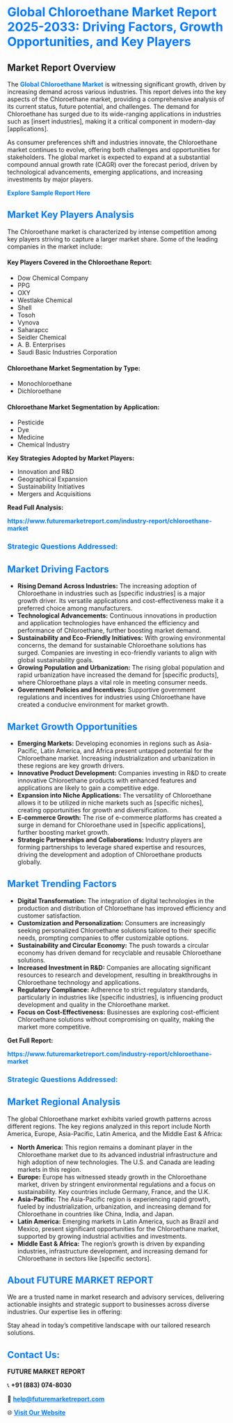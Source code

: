 <h1 style="color: #007BFF;">Global Chloroethane Market Report 2025-2033: Driving Factors, Growth Opportunities, and Key Players</h1>

<section id="overview">
<h2>Market Report Overview</h2>
<p>The <a href="https://www.futuremarketreport.com/industry-report/chloroethane-market" style="color: #007BFF; text-decoration: none;"><strong>Global Chloroethane Market</strong></a> is witnessing significant growth, driven by increasing demand across various industries. This report delves into the key aspects of the Chloroethane market, providing a comprehensive analysis of its current status, future potential, and challenges. The demand for Chloroethane has surged due to its wide-ranging applications in industries such as [insert industries], making it a critical component in modern-day [applications].</p>
<p>As consumer preferences shift and industries innovate, the Chloroethane market continues to evolve, offering both challenges and opportunities for stakeholders. The global market is expected to expand at a substantial compound annual growth rate (CAGR) over the forecast period, driven by technological advancements, emerging applications, and increasing investments by major players.</p>
</section>

<section id="overview">
<p><a href="https://www.futuremarketreport.com/request-sample/reportId=58548" style="color: #007BFF; text-decoration: none;"><strong>Explore Sample Report Here</strong></a></p>
</section>

<section id="key-players">
<h2 style="color: #007BFF;">Market Key Players Analysis</h2>
<p>The Chloroethane market is characterized by intense competition among key players striving to capture a larger market share. Some of the leading companies in the market include:</p>
<h4>Key Players Covered in the Chloroethane Report:</h4>
<ul><li>Dow Chemical Company</li><li>PPG</li><li>OXY</li><li>Westlake Chemical</li><li>Shell</li><li>Tosoh</li><li>Vynova</li><li>Saharapcc</li><li>Seidler Chemical</li><li>A. B. Enterprises</li><li>Saudi Basic Industries Corporation</li></ul>
<h4>Chloroethane Market Segmentation by Type:</h4>
<ul><li>Monochloroethane</li><li>Dichloroethane</li></ul>

<h4>Chloroethane Market Segmentation by Application:</h4>
<ul><li>Pesticide</li><li>Dye</li><li>Medicine</li><li>Chemical Industry</li></ul>
<p><strong>Key Strategies Adopted by Market Players:</strong></p>
<ul>
<li>Innovation and R&D</li>
<li>Geographical Expansion</li>
<li>Sustainability Initiatives</li>
<li>Mergers and Acquisitions</li>
</ul>
</section>

<section>
<p><strong>Read Full Analysis: </strong></p><a href="https://www.futuremarketreport.com/industry-report/chloroethane-market" style="color: #007BFF; text-decoration: none;"><strong>https://www.futuremarketreport.com/industry-report/chloroethane-market</strong></a>
<h3 style="color: #007BFF;">Strategic Questions Addressed:</h3>
</section>

<section id="driving-factors">
<h2 style="color: #007BFF;">Market Driving Factors</h2>
<ul>
<li><strong>Rising Demand Across Industries:</strong> The increasing adoption of Chloroethane in industries such as [specific industries] is a major growth driver. Its versatile applications and cost-effectiveness make it a preferred choice among manufacturers.</li>
<li><strong>Technological Advancements:</strong> Continuous innovations in production and application technologies have enhanced the efficiency and performance of Chloroethane, further boosting market demand.</li>
<li><strong>Sustainability and Eco-Friendly Initiatives:</strong> With growing environmental concerns, the demand for sustainable Chloroethane solutions has surged. Companies are investing in eco-friendly variants to align with global sustainability goals.</li>
<li><strong>Growing Population and Urbanization:</strong> The rising global population and rapid urbanization have increased the demand for [specific products], where Chloroethane plays a vital role in meeting consumer needs.</li>
<li><strong>Government Policies and Incentives:</strong> Supportive government regulations and incentives for industries using Chloroethane have created a conducive environment for market growth.</li>
</ul>
</section>

<section id="growth-opportunities">
<h2 style="color: #007BFF;">Market Growth Opportunities</h2>
<ul>
<li><strong>Emerging Markets:</strong> Developing economies in regions such as Asia-Pacific, Latin America, and Africa present untapped potential for the Chloroethane market. Increasing industrialization and urbanization in these regions are key growth drivers.</li>
<li><strong>Innovative Product Development:</strong> Companies investing in R&D to create innovative Chloroethane products with enhanced features and applications are likely to gain a competitive edge.</li>
<li><strong>Expansion into Niche Applications:</strong> The versatility of Chloroethane allows it to be utilized in niche markets such as [specific niches], creating opportunities for growth and diversification.</li>
<li><strong>E-commerce Growth:</strong> The rise of e-commerce platforms has created a surge in demand for Chloroethane used in [specific applications], further boosting market growth.</li>
<li><strong>Strategic Partnerships and Collaborations:</strong> Industry players are forming partnerships to leverage shared expertise and resources, driving the development and adoption of Chloroethane products globally.</li>
</ul>
</section>

<section id="trending-factors">
<h2 style="color: #007BFF;">Market Trending Factors</h2>
<ul>
<li><strong>Digital Transformation:</strong> The integration of digital technologies in the production and distribution of Chloroethane has improved efficiency and customer satisfaction.</li>
<li><strong>Customization and Personalization:</strong> Consumers are increasingly seeking personalized Chloroethane solutions tailored to their specific needs, prompting companies to offer customizable options.</li>
<li><strong>Sustainability and Circular Economy:</strong> The push towards a circular economy has driven demand for recyclable and reusable Chloroethane solutions.</li>
<li><strong>Increased Investment in R&D:</strong> Companies are allocating significant resources to research and development, resulting in breakthroughs in Chloroethane technology and applications.</li>
<li><strong>Regulatory Compliance:</strong> Adherence to strict regulatory standards, particularly in industries like [specific industries], is influencing product development and quality in the Chloroethane market.</li>
<li><strong>Focus on Cost-Effectiveness:</strong> Businesses are exploring cost-efficient Chloroethane solutions without compromising on quality, making the market more competitive.</li>
</ul>
</section>

<section>
<p><strong>Get Full Report: </strong></p><a href="https://www.futuremarketreport.com/industry-report/chloroethane-market" style="color: #007BFF; text-decoration: none;"><strong>https://www.futuremarketreport.com/industry-report/chloroethane-market</strong></a>
<h3 style="color: #007BFF;">Strategic Questions Addressed:</h3>
</section>


<section id="regional-analysis">
<h2 style="color: #007BFF;">Market Regional Analysis</h2>
<p>The global Chloroethane market exhibits varied growth patterns across different regions. The key regions analyzed in this report include North America, Europe, Asia-Pacific, Latin America, and the Middle East & Africa:</p>
<ul>
<li><strong>North America:</strong> This region remains a dominant player in the Chloroethane market due to its advanced industrial infrastructure and high adoption of new technologies. The U.S. and Canada are leading markets in this region.</li>
<li><strong>Europe:</strong> Europe has witnessed steady growth in the Chloroethane market, driven by stringent environmental regulations and a focus on sustainability. Key countries include Germany, France, and the U.K.</li>
<li><strong>Asia-Pacific:</strong> The Asia-Pacific region is experiencing rapid growth, fueled by industrialization, urbanization, and increasing demand for Chloroethane in countries like China, India, and Japan.</li>
<li><strong>Latin America:</strong> Emerging markets in Latin America, such as Brazil and Mexico, present significant opportunities for the Chloroethane market, supported by growing industrial activities and investments.</li>
<li><strong>Middle East & Africa:</strong> The region’s growth is driven by expanding industries, infrastructure development, and increasing demand for Chloroethane in sectors like [specific sectors].</li>
</ul>
</section>

<footer>
<h2 style="color: #007BFF;">About FUTURE MARKET REPORT</h2>
<p>We are a trusted name in market research and advisory services, delivering actionable insights and strategic support to businesses across diverse industries. Our expertise lies in offering:</p>

<p>Stay ahead in today’s competitive landscape with our tailored research solutions.</p>

<h2 style="color: #007BFF;">Contact Us:</h2>
<p><strong>FUTURE MARKET REPORT</strong></p>
<p>📞 <strong>+91 (883) 074-8030</strong></p>
<p>📧 <strong><a href="mailto:help@futuremarketreport.com" style="color: #007BFF;">help@futuremarketreport.com</a></strong></p>
<p>🌐 <strong><a href="https://www.futuremarketreport.com/" style="color: #007BFF;">Visit Our Website</a></strong></p>
</footer>